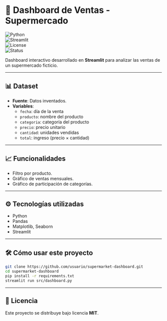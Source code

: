 # 🛒 Dashboard de Ventas - Supermercado  

![Python](https://img.shields.io/badge/Python-3.9%2B-blue?logo=python&logoColor=white)  
![Streamlit](https://img.shields.io/badge/Streamlit-Dashboard-red?logo=streamlit&logoColor=white)  
![License](https://img.shields.io/badge/License-MIT-green)  
![Status](https://img.shields.io/badge/Status-Completado-brightgreen)  

Dashboard interactivo desarrollado en **Streamlit** para analizar las ventas de un supermercado ficticio.  

---

## 📊 Dataset
- **Fuente**: Datos inventados.  
- **Variables**:
  - `fecha`: día de la venta  
  - `producto`: nombre del producto  
  - `categoria`: categoría del producto  
  - `precio`: precio unitario  
  - `cantidad`: unidades vendidas  
  - `total`: ingreso (precio × cantidad)  

---

## 📈 Funcionalidades
- Filtro por producto.  
- Gráfico de ventas mensuales.  
- Gráfico de participación de categorías.  

---

## ⚙️ Tecnologías utilizadas
- Python  
- Pandas  
- Matplotlib, Seaborn  
- Streamlit  

---

## 🛠️ Cómo usar este proyecto
```bash
git clone https://github.com/usuario/supermarket-dashboard.git
cd supermarket-dashboard
pip install -r requirements.txt
streamlit run src/dashboard.py
```

---

## 📜 Licencia
Este proyecto se distribuye bajo licencia **MIT**.
